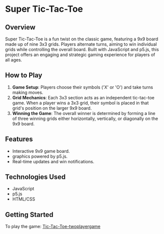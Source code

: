 # Super Tic-Tac-Toe

## Overview

Super Tic-Tac-Toe is a fun twist on the classic game, featuring a 9x9 board made up of nine 3x3 grids. Players alternate turns, aiming to win individual grids while controlling the overall board. Built with JavaScript and p5.js, this project offers an engaging and strategic gaming experience for players of all ages.

## How to Play

1. **Game Setup**: Players choose their symbols ('X' or 'O') and take turns making moves.
2. **Grid Mechanics**: Each 3x3 section acts as an independent tic-tac-toe game. When a player wins a 3x3 grid, their symbol is placed in that grid's position on the larger 9x9 board.
3. **Winning the Game**: The overall winner is determined by forming a line of three winning grids either horizontally, vertically, or diagonally on the 9x9 board.

## Features

- Interactive 9x9 game board.
- graphics powered by p5.js.
- Real-time updates and win notifications.

## Technologies Used

- JavaScript
- p5.js
- HTML/CSS

## Getting Started

To play the game:
[Tic-Tac-Toe-twoplayergame](https://editor.p5js.org/yayme/full/FD8l8wZoe)

